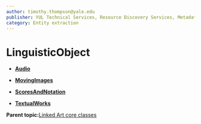 ```yaml
---
author: timothy.thompson@yale.edu
publisher: YUL Technical Services, Resource Discovery Services, Metadata Services Unit
category: Entity extraction
---
```


# LinguisticObject

-   **[Audio](../../concepts/supertypes/audio.md)**  

-   **[MovingImages](../../concepts/supertypes/movingimages.md)**  

-   **[ScoresAndNotation](../../concepts/supertypes/scoresandnotation.md)**  

-   **[TextualWorks](../../concepts/supertypes/textualworks.md)**  


**Parent topic:**[Linked Art core classes](../../concepts/supertypes/core_classes.md)

